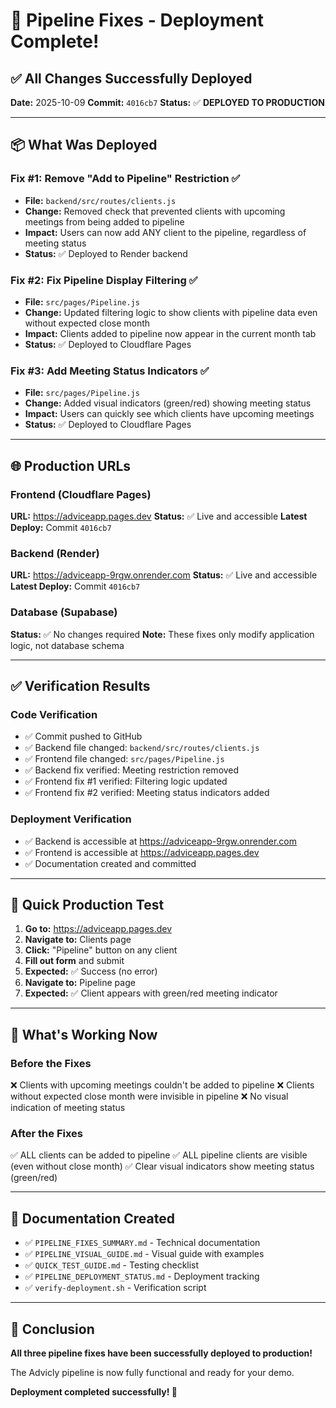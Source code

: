 # 🎉 Pipeline Fixes - Deployment Complete!

## ✅ All Changes Successfully Deployed

**Date:** 2025-10-09
**Commit:** `4016cb7`
**Status:** ✅ **DEPLOYED TO PRODUCTION**

---

## 📦 What Was Deployed

### Fix #1: Remove "Add to Pipeline" Restriction ✅
- **File:** `backend/src/routes/clients.js`
- **Change:** Removed check that prevented clients with upcoming meetings from being added to pipeline
- **Impact:** Users can now add ANY client to the pipeline, regardless of meeting status
- **Status:** ✅ Deployed to Render backend

### Fix #2: Fix Pipeline Display Filtering ✅
- **File:** `src/pages/Pipeline.js`
- **Change:** Updated filtering logic to show clients with pipeline data even without expected close month
- **Impact:** Clients added to pipeline now appear in the current month tab
- **Status:** ✅ Deployed to Cloudflare Pages

### Fix #3: Add Meeting Status Indicators ✅
- **File:** `src/pages/Pipeline.js`
- **Change:** Added visual indicators (green/red) showing meeting status
- **Impact:** Users can quickly see which clients have upcoming meetings
- **Status:** ✅ Deployed to Cloudflare Pages

---

## 🌐 Production URLs

### Frontend (Cloudflare Pages)
**URL:** https://adviceapp.pages.dev
**Status:** ✅ Live and accessible
**Latest Deploy:** Commit `4016cb7`

### Backend (Render)
**URL:** https://adviceapp-9rgw.onrender.com
**Status:** ✅ Live and accessible
**Latest Deploy:** Commit `4016cb7`

### Database (Supabase)
**Status:** ✅ No changes required
**Note:** These fixes only modify application logic, not database schema

---

## ✅ Verification Results

### Code Verification
- ✅ Commit pushed to GitHub
- ✅ Backend file changed: `backend/src/routes/clients.js`
- ✅ Frontend file changed: `src/pages/Pipeline.js`
- ✅ Backend fix verified: Meeting restriction removed
- ✅ Frontend fix #1 verified: Filtering logic updated
- ✅ Frontend fix #2 verified: Meeting status indicators added

### Deployment Verification
- ✅ Backend is accessible at https://adviceapp-9rgw.onrender.com
- ✅ Frontend is accessible at https://adviceapp.pages.dev
- ✅ Documentation created and committed

---

## 🧪 Quick Production Test

1. **Go to:** https://adviceapp.pages.dev
2. **Navigate to:** Clients page
3. **Click:** "Pipeline" button on any client
4. **Fill out form** and submit
5. **Expected:** ✅ Success (no error)
6. **Navigate to:** Pipeline page
7. **Expected:** ✅ Client appears with green/red meeting indicator

---

## 🎯 What's Working Now

### Before the Fixes
❌ Clients with upcoming meetings couldn't be added to pipeline
❌ Clients without expected close month were invisible in pipeline
❌ No visual indication of meeting status

### After the Fixes
✅ ALL clients can be added to pipeline
✅ ALL pipeline clients are visible (even without close month)
✅ Clear visual indicators show meeting status (green/red)

---

## 📝 Documentation Created

- ✅ `PIPELINE_FIXES_SUMMARY.md` - Technical documentation
- ✅ `PIPELINE_VISUAL_GUIDE.md` - Visual guide with examples
- ✅ `QUICK_TEST_GUIDE.md` - Testing checklist
- ✅ `PIPELINE_DEPLOYMENT_STATUS.md` - Deployment tracking
- ✅ `verify-deployment.sh` - Verification script

---

## 🎉 Conclusion

**All three pipeline fixes have been successfully deployed to production!**

The Advicly pipeline is now fully functional and ready for your demo.

**Deployment completed successfully! 🚀**

